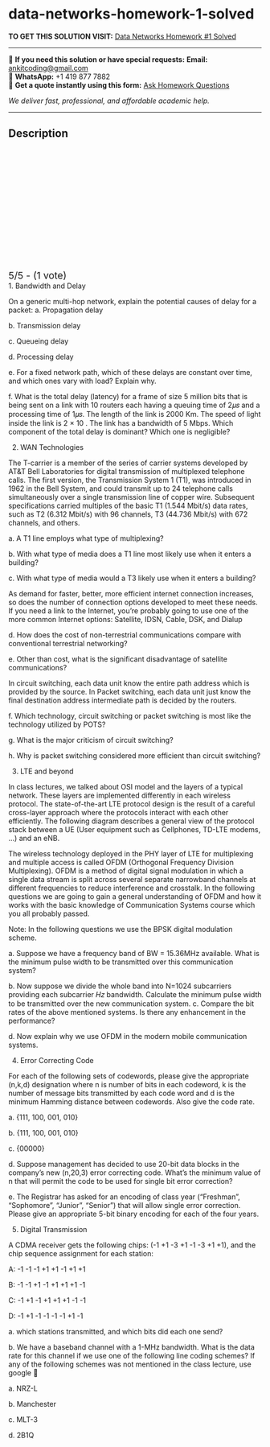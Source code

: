# data-networks-homework-1-solved
**TO GET THIS SOLUTION VISIT:** [Data Networks Homework #1 Solved](https://www.ankitcodinghub.com/product/data-networks-homework-1-solved/)


---

📩 **If you need this solution or have special requests:** **Email:** ankitcoding@gmail.com  
📱 **WhatsApp:** +1 419 877 7882  
📄 **Get a quote instantly using this form:** [Ask Homework Questions](https://www.ankitcodinghub.com/services/ask-homework-questions/)

*We deliver fast, professional, and affordable academic help.*

---

<h2>Description</h2>



<div class="kk-star-ratings kksr-auto kksr-align-center kksr-valign-top" data-payload="{&quot;align&quot;:&quot;center&quot;,&quot;id&quot;:&quot;112794&quot;,&quot;slug&quot;:&quot;default&quot;,&quot;valign&quot;:&quot;top&quot;,&quot;ignore&quot;:&quot;&quot;,&quot;reference&quot;:&quot;auto&quot;,&quot;class&quot;:&quot;&quot;,&quot;count&quot;:&quot;1&quot;,&quot;legendonly&quot;:&quot;&quot;,&quot;readonly&quot;:&quot;&quot;,&quot;score&quot;:&quot;5&quot;,&quot;starsonly&quot;:&quot;&quot;,&quot;best&quot;:&quot;5&quot;,&quot;gap&quot;:&quot;4&quot;,&quot;greet&quot;:&quot;Rate this product&quot;,&quot;legend&quot;:&quot;5\/5 - (1 vote)&quot;,&quot;size&quot;:&quot;24&quot;,&quot;title&quot;:&quot;Data Networks Homework #1 Solved&quot;,&quot;width&quot;:&quot;138&quot;,&quot;_legend&quot;:&quot;{score}\/{best} - ({count} {votes})&quot;,&quot;font_factor&quot;:&quot;1.25&quot;}">

<div class="kksr-stars">

<div class="kksr-stars-inactive">
            <div class="kksr-star" data-star="1" style="padding-right: 4px">


<div class="kksr-icon" style="width: 24px; height: 24px;"></div>
        </div>
            <div class="kksr-star" data-star="2" style="padding-right: 4px">


<div class="kksr-icon" style="width: 24px; height: 24px;"></div>
        </div>
            <div class="kksr-star" data-star="3" style="padding-right: 4px">


<div class="kksr-icon" style="width: 24px; height: 24px;"></div>
        </div>
            <div class="kksr-star" data-star="4" style="padding-right: 4px">


<div class="kksr-icon" style="width: 24px; height: 24px;"></div>
        </div>
            <div class="kksr-star" data-star="5" style="padding-right: 4px">


<div class="kksr-icon" style="width: 24px; height: 24px;"></div>
        </div>
    </div>

<div class="kksr-stars-active" style="width: 138px;">
            <div class="kksr-star" style="padding-right: 4px">


<div class="kksr-icon" style="width: 24px; height: 24px;"></div>
        </div>
            <div class="kksr-star" style="padding-right: 4px">


<div class="kksr-icon" style="width: 24px; height: 24px;"></div>
        </div>
            <div class="kksr-star" style="padding-right: 4px">


<div class="kksr-icon" style="width: 24px; height: 24px;"></div>
        </div>
            <div class="kksr-star" style="padding-right: 4px">


<div class="kksr-icon" style="width: 24px; height: 24px;"></div>
        </div>
            <div class="kksr-star" style="padding-right: 4px">


<div class="kksr-icon" style="width: 24px; height: 24px;"></div>
        </div>
    </div>
</div>


<div class="kksr-legend" style="font-size: 19.2px;">
            5/5 - (1 vote)    </div>
    </div>
1. Bandwidth and Delay

On a generic multi-hop network, explain the potential causes of delay for a packet: a. Propagation delay

b. Transmission delay

c. Queueing delay

d. Processing delay

e. For a fixed network path, which of these delays are constant over time, and which ones vary with load? Explain why.

f. What is the total delay (latency) for a frame of size 5 million bits that is being sent on a link with 10 routers each having a queuing time of 2𝜇𝑠 and a processing time of 1𝜇𝑠. The length of the link is 2000 Km. The speed of light inside the link is 2 × 10 . The link has a bandwidth of 5 Mbps. Which component of the total delay is dominant? Which one is negligible?

2. WAN Technologies

The T-carrier is a member of the series of carrier systems developed by AT&amp;T Bell Laboratories for digital transmission of multiplexed telephone calls. The first version, the Transmission System 1 (T1), was introduced in 1962 in the Bell System, and could transmit up to 24 telephone calls simultaneously over a single transmission line of copper wire. Subsequent specifications carried multiples of the basic T1 (1.544 Mbit/s) data rates, such as T2 (6.312 Mbit/s) with 96 channels, T3 (44.736 Mbit/s) with 672 channels, and others.

a. A T1 line employs what type of multiplexing?

b. With what type of media does a T1 line most likely use when it enters a building?

c. With what type of media would a T3 likely use when it enters a building?

As demand for faster, better, more efficient internet connection increases, so does the number of connection options developed to meet these needs. If you need a link to the Internet, you’re probably going to use one of the more common Internet options: Satellite, IDSN, Cable, DSK, and Dialup

d. How does the cost of non-terrestrial communications compare with conventional terrestrial networking?

e. Other than cost, what is the significant disadvantage of satellite communications?

In circuit switching, each data unit know the entire path address which is provided by the source. In Packet switching, each data unit just know the final destination address intermediate path is decided by the routers.

f. Which technology, circuit switching or packet switching is most like the technology utilized by POTS?

g. What is the major criticism of circuit switching?

h. Why is packet switching considered more efficient than circuit switching?

3. LTE and beyond

In class lectures, we talked about OSI model and the layers of a typical network. These layers are implemented differently in each wireless protocol. The state-of-the-art LTE protocol design is the result of a careful cross-layer approach where the protocols interact with each other efficiently. The following diagram describes a general view of the protocol stack between a UE (User equipment such as Cellphones, TD-LTE modems, …) and an eNB.

The wireless technology deployed in the PHY layer of LTE for multiplexing and multiple access is called OFDM (Orthogonal Frequency Division Multiplexing). OFDM is a method of digital signal modulation in which a single data stream is split across several separate narrowband channels at different frequencies to reduce interference and crosstalk. In the following questions we are going to gain a general understanding of OFDM and how it works with the basic knowledge of Communication Systems course which you all probably passed.

Note: In the following questions we use the BPSK digital modulation scheme.

a. Suppose we have a frequency band of BW = 15.36MHz available. What is the minimum pulse width to be transmitted over this communication system?

b. Now suppose we divide the whole band into N=1024 subcarriers providing each subcarrier 𝐻𝑧 bandwidth. Calculate the minimum pulse width to be transmitted over the new communication system. c. Compare the bit rates of the above mentioned systems. Is there any enhancement in the performance?

d. Now explain why we use OFDM in the modern mobile communication systems.

4. Error Correcting Code

For each of the following sets of codewords, please give the appropriate (n,k,d) designation where n is number of bits in each codeword, k is the number of message bits transmitted by each code word and d is the minimum Hamming distance between codewords. Also give the code rate.

a. {111, 100, 001, 010}

b. {111, 100, 001, 010}

c. {00000}

d. Suppose management has decided to use 20-bit data blocks in the company’s new (n,20,3) error correcting code. What’s the minimum value of n that will permit the code to be used for single bit error correction?

e. The Registrar has asked for an encoding of class year (“Freshman”, “Sophomore”, “Junior”, “Senior”) that will allow single error correction. Please give an appropriate 5-bit binary encoding for each of the four years.

5. Digital Transmission

A CDMA receiver gets the following chips: (-1 +1 -3 +1 -1 -3 +1 +1), and the chip sequence assignment for each station:

A: -1 -1 -1 +1 +1 -1 +1 +1

B: -1 -1 +1 -1 +1 +1 +1 -1

C: -1 +1 -1 +1 +1 +1 -1 -1

D: -1 +1 -1 -1 -1 -1 +1 -1

a. which stations transmitted, and which bits did each one send?

b. We have a baseband channel with a 1-MHz bandwidth. What is the data rate for this channel if we use one of the following line coding schemes? If any of the following schemes was not mentioned in the class lecture, use google 🙂

a. NRZ-L

b. Manchester

c. MLT-3

d. 2B1Q
